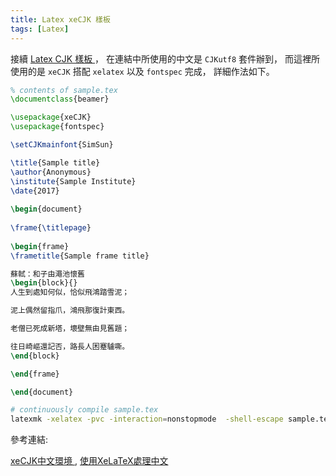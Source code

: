```yaml
---
title: Latex xeCJK 樣板
tags: [Latex]
---
```


接續 [ Latex CJK 樣板 ]( /latex-CJK-template )， 在連結中所使用的中文是 `CJKutf8` 套件辦到，
而這裡所使用的是 `xeCJK` 搭配 `xelatex` 以及 `fontspec` 完成， 詳細作法如下。
``` tex
% contents of sample.tex
\documentclass{beamer}

\usepackage{xeCJK}
\usepackage{fontspec}

\setCJKmainfont{SimSun}

\title{Sample title}
\author{Anonymous}
\institute{Sample Institute}
\date{2017}
 
\begin{document}
 
\frame{\titlepage}
 
\begin{frame}
\frametitle{Sample frame title}

蘇軾：和子由澠池懷舊
\begin{block}{}
人生到處知何似，恰似飛鴻踏雪泥；

泥上偶然留指爪，鴻飛那復計東西。

老僧已死成新塔，壞壁無由見舊題；

往日崎嶇還記否，路長人困蹇驢嘶。
\end{block}

\end{frame}

\end{document}
```
``` sh
# continuously compile sample.tex
latexmk -xelatex -pvc -interaction=nonstopmode  -shell-escape sample.tex
```

參考連結:

 [ xeCJK中文環境 ]( https://www.ptt.cc/bbs/LaTeX/M.1366782607.A.202.html ), 
 [ 使用XeLaTeX處理中文 ]( https://www.ptt.cc/bbs/LaTeX/M.1261370608.A.7CC.html )
